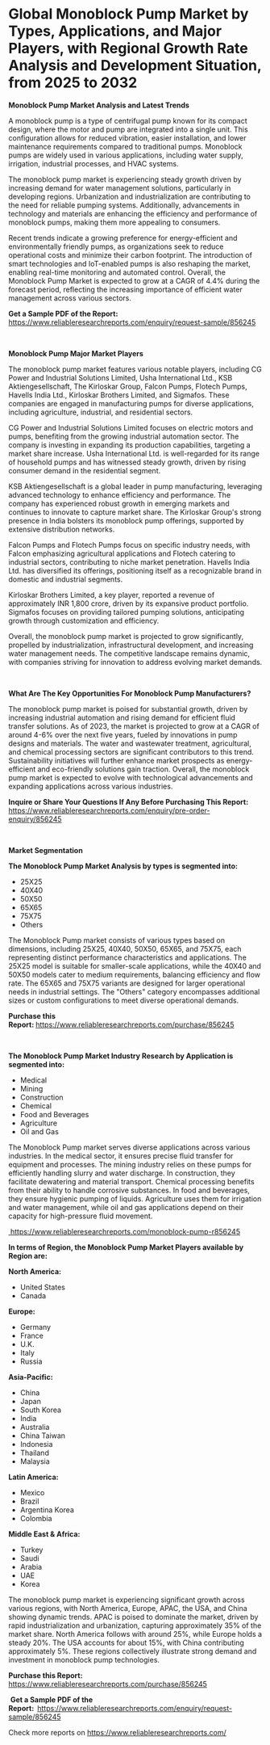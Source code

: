 <p><h1>Global Monoblock Pump Market by Types, Applications, and Major Players, with Regional Growth Rate Analysis and Development Situation, from 2025 to 2032</h1></p><p><strong>Monoblock Pump Market Analysis and Latest Trends</strong></p>
<p><p>A monoblock pump is a type of centrifugal pump known for its compact design, where the motor and pump are integrated into a single unit. This configuration allows for reduced vibration, easier installation, and lower maintenance requirements compared to traditional pumps. Monoblock pumps are widely used in various applications, including water supply, irrigation, industrial processes, and HVAC systems.</p><p>The monoblock pump market is experiencing steady growth driven by increasing demand for water management solutions, particularly in developing regions. Urbanization and industrialization are contributing to the need for reliable pumping systems. Additionally, advancements in technology and materials are enhancing the efficiency and performance of monoblock pumps, making them more appealing to consumers.</p><p>Recent trends indicate a growing preference for energy-efficient and environmentally friendly pumps, as organizations seek to reduce operational costs and minimize their carbon footprint. The introduction of smart technologies and IoT-enabled pumps is also reshaping the market, enabling real-time monitoring and automated control. Overall, the Monoblock Pump Market is expected to grow at a CAGR of 4.4% during the forecast period, reflecting the increasing importance of efficient water management across various sectors.</p></p>
<p><strong>Get a Sample PDF of the Report:&nbsp;</strong> <a href="https://www.reliableresearchreports.com/enquiry/request-sample/856245?utm_campaign=2104&utm_medium=2&utm_source=Github&utm_content=ia&utm_term=16022025&utm_id=monoblock-pump">https://www.reliableresearchreports.com/enquiry/request-sample/856245</a></p>
<p>&nbsp;</p>
<p><strong>Monoblock Pump Major Market Players</strong></p>
<p><p>The monoblock pump market features various notable players, including CG Power and Industrial Solutions Limited, Usha International Ltd., KSB Aktiengesellschaft, The Kirloskar Group, Falcon Pumps, Flotech Pumps, Havells India Ltd., Kirloskar Brothers Limited, and Sigmafos. These companies are engaged in manufacturing pumps for diverse applications, including agriculture, industrial, and residential sectors.</p><p>CG Power and Industrial Solutions Limited focuses on electric motors and pumps, benefiting from the growing industrial automation sector. The company is investing in expanding its production capabilities, targeting a market share increase. Usha International Ltd. is well-regarded for its range of household pumps and has witnessed steady growth, driven by rising consumer demand in the residential segment.</p><p>KSB Aktiengesellschaft is a global leader in pump manufacturing, leveraging advanced technology to enhance efficiency and performance. The company has experienced robust growth in emerging markets and continues to innovate to capture market share. The Kirloskar Group's strong presence in India bolsters its monoblock pump offerings, supported by extensive distribution networks.</p><p>Falcon Pumps and Flotech Pumps focus on specific industry needs, with Falcon emphasizing agricultural applications and Flotech catering to industrial sectors, contributing to niche market penetration. Havells India Ltd. has diversified its offerings, positioning itself as a recognizable brand in domestic and industrial segments.</p><p>Kirloskar Brothers Limited, a key player, reported a revenue of approximately INR 1,800 crore, driven by its expansive product portfolio. Sigmafos focuses on providing tailored pumping solutions, anticipating growth through customization and efficiency.</p><p>Overall, the monoblock pump market is projected to grow significantly, propelled by industrialization, infrastructural development, and increasing water management needs. The competitive landscape remains dynamic, with companies striving for innovation to address evolving market demands.</p></p>
<p>&nbsp;</p>
<p><strong>What Are The Key Opportunities For Monoblock Pump Manufacturers?</strong></p>
<p><p>The monoblock pump market is poised for substantial growth, driven by increasing industrial automation and rising demand for efficient fluid transfer solutions. As of 2023, the market is projected to grow at a CAGR of around 4-6% over the next five years, fueled by innovations in pump designs and materials. The water and wastewater treatment, agricultural, and chemical processing sectors are significant contributors to this trend. Sustainability initiatives will further enhance market prospects as energy-efficient and eco-friendly solutions gain traction. Overall, the monoblock pump market is expected to evolve with technological advancements and expanding applications across various industries.</p></p>
<p><strong>Inquire or Share Your Questions If Any Before Purchasing This Report:</strong> <a href="https://www.reliableresearchreports.com/enquiry/pre-order-enquiry/856245?utm_campaign=2104&utm_medium=2&utm_source=Github&utm_content=ia&utm_term=16022025&utm_id=monoblock-pump">https://www.reliableresearchreports.com/enquiry/pre-order-enquiry/856245</a></p>
<p>&nbsp;</p>
<p><strong>Market Segmentation</strong></p>
<p><strong>The Monoblock Pump Market Analysis by types is segmented into:</strong></p>
<p><ul><li>25X25</li><li>40X40</li><li>50X50</li><li>65X65</li><li>75X75</li><li>Others</li></ul></p>
<p><p>The Monoblock Pump market consists of various types based on dimensions, including 25X25, 40X40, 50X50, 65X65, and 75X75, each representing distinct performance characteristics and applications. The 25X25 model is suitable for smaller-scale applications, while the 40X40 and 50X50 models cater to medium requirements, balancing efficiency and flow rate. The 65X65 and 75X75 variants are designed for larger operational needs in industrial settings. The "Others" category encompasses additional sizes or custom configurations to meet diverse operational demands.</p></p>
<p><strong>Purchase this Report:&nbsp;</strong><a href="https://www.reliableresearchreports.com/purchase/856245?utm_campaign=2104&utm_medium=2&utm_source=Github&utm_content=ia&utm_term=16022025&utm_id=monoblock-pump">https://www.reliableresearchreports.com/purchase/856245</a></p>
<p>&nbsp;</p>
<p><strong>The Monoblock Pump Market Industry Research by Application is segmented into:</strong></p>
<p><ul><li>Medical</li><li>Mining</li><li>Construction</li><li>Chemical</li><li>Food and Beverages</li><li>Agriculture</li><li>Oil and Gas</li></ul></p>
<p><p>The Monoblock Pump market serves diverse applications across various industries. In the medical sector, it ensures precise fluid transfer for equipment and processes. The mining industry relies on these pumps for efficiently handling slurry and water discharge. In construction, they facilitate dewatering and material transport. Chemical processing benefits from their ability to handle corrosive substances. In food and beverages, they ensure hygienic pumping of liquids. Agriculture uses them for irrigation and water management, while oil and gas applications depend on their capacity for high-pressure fluid movement.</p></p>
<p><a href="https://www.reliableresearchreports.com/monoblock-pump-r856245?utm_campaign=2104&utm_medium=2&utm_source=Github&utm_content=ia&utm_term=16022025&utm_id=monoblock-pump">&nbsp;https://www.reliableresearchreports.com/monoblock-pump-r856245</a></p>
<p><strong>In terms of Region, the Monoblock Pump Market Players available by Region are:</strong></p>
<p>
    <p> <strong> North America: </strong>
        <ul>
            <li>United States</li>
            <li>Canada</li>
        </ul>
        </p> 
    <p> <strong> Europe: </strong>
        <ul>
            <li>Germany</li>
            <li>France</li>
            <li>U.K.</li>
            <li>Italy</li>
            <li>Russia</li>
        </ul>
        </p> 
    <p> <strong> Asia-Pacific: </strong>
        <ul>
            <li>China</li>
            <li>Japan</li>
            <li>South Korea</li>
            <li>India</li>
            <li>Australia</li>
            <li>China Taiwan</li>
            <li>Indonesia</li>
            <li>Thailand</li>
            <li>Malaysia</li>
        </ul>
        </p> 
    <p> <strong> Latin America: </strong>
        <ul>
            <li>Mexico</li>
            <li>Brazil</li>
            <li>Argentina Korea</li>
            <li>Colombia</li>
        </ul>
        </p> 
    <p> <strong> Middle East & Africa: </strong>
        <ul>
            <li>Turkey</li>
            <li>Saudi</li>
            <li>Arabia</li>
            <li>UAE</li>
            <li>Korea</li>
        </ul>
    </p>
    </p>
<p><p>The monoblock pump market is experiencing significant growth across various regions, with North America, Europe, APAC, the USA, and China showing dynamic trends. APAC is poised to dominate the market, driven by rapid industrialization and urbanization, capturing approximately 35% of the market share. North America follows with around 25%, while Europe holds a steady 20%. The USA accounts for about 15%, with China contributing approximately 5%. These regions collectively illustrate strong demand and investment in monoblock pump technologies.</p></p>
<p><strong>Purchase this Report: </strong><a href="https://www.reliableresearchreports.com/purchase/856245?utm_campaign=2104&utm_medium=2&utm_source=Github&utm_content=ia&utm_term=16022025&utm_id=monoblock-pump">https://www.reliableresearchreports.com/purchase/856245</a></p>
<p>&nbsp;<strong>Get a Sample PDF of the Report:&nbsp;&nbsp;</strong><a href="https://www.reliableresearchreports.com/enquiry/request-sample/856245?utm_campaign=2104&utm_medium=2&utm_source=Github&utm_content=ia&utm_term=16022025&utm_id=monoblock-pump">https://www.reliableresearchreports.com/enquiry/request-sample/856245</a></p>
<p><strong></strong></p>
<p>Check more reports on <a href="https://www.reliableresearchreports.com/?utm_campaign=2104&utm_medium=2&utm_source=Github&utm_content=ia&utm_term=16022025&utm_id=monoblock-pump">https://www.reliableresearchreports.com/</a></p>